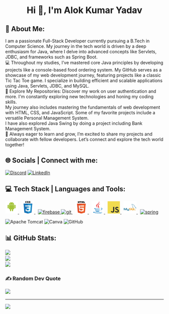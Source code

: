 <h1 align="center">Hi 👋, I'm Alok Kumar Yadav</h1>

## 🌟 About Me:
I am a passionate Full-Stack Developer currently pursuing a B.Tech in Computer Science. My journey in the tech world is driven by a deep enthusiasm for Java, where I delve into advanced concepts like Servlets, JDBC, and frameworks such as Spring Boot.
<br>
💻 Throughout my studies, I’ve mastered core Java principles by developing projects like a console-based food ordering system. My GitHub serves as a showcase of my web development journey, featuring projects like a classic Tic Tac Toe game. I specialize in building efficient and scalable applications using Java, Servlets, JDBC, and MySQL.
<br>
🔧 Explore My Repositories: Discover my work on user authentication and more. I'm constantly exploring new technologies and honing my coding skills.
<br>
My journey also includes mastering the fundamentals of web development with HTML, CSS, and JavaScript. Some of my favorite projects include a versatile Personal Management System.
<br>
I have also explored Java Swing by doing a project including Bank Management System.
<br>
🌱 Always eager to learn and grow, I’m excited to share my projects and collaborate with fellow developers. Let’s connect and explore the tech world together!

## 🌐 Socials | Connect with me:
[![Discord](https://img.shields.io/badge/Discord-%237289DA.svg?logo=discord&logoColor=white)](https://discord.gg/xbeCJdKF) [![LinkedIn](https://img.shields.io/badge/LinkedIn-%230077B5.svg?logo=linkedin&logoColor=white)](https://www.linkedin.com/in/alok-kumar-yadav-a85a93322/) 

## 💻 Tech Stack | Languages and Tools:
<p align="left"> 
  <a href="https://developer.android.com" target="_blank" rel="noreferrer"> <img src="https://raw.githubusercontent.com/devicons/devicon/master/icons/android/android-original-wordmark.svg" alt="android"     width="40" height="40"/> </a> 
  &nbsp; <a href="https://www.w3schools.com/css/" target="_blank" rel="noreferrer"> <img src="https://raw.githubusercontent.com/devicons/devicon/master/icons/css3/css3-original-wordmark.svg" alt="css3" width="40" height="40"/> </a> 
  &nbsp; <a href="https://firebase.google.com/" target="_blank" rel="noreferrer"> <img src="https://www.vectorlogo.zone/logos/firebase/firebase-icon.svg" alt="firebase" width="40" height="40"/> </a> <a href="https://git-scm.com/" target="_blank" rel="noreferrer"> <img src="https://www.vectorlogo.zone/logos/git-scm/git-scm-icon.svg" alt="git" width="40" height="40"/> </a> 
  &nbsp; <a href="https://www.w3.org/html/" target="_blank" rel="noreferrer"> <img src="https://raw.githubusercontent.com/devicons/devicon/master/icons/html5/html5-original-wordmark.svg" alt="html5" width="40" height="40"/> </a> 
  &nbsp; <a href="https://www.java.com" target="_blank" rel="noreferrer"> <img src="https://raw.githubusercontent.com/devicons/devicon/master/icons/java/java-original.svg" alt="java" width="40" height="40"/> </a> 
  &nbsp; <a href="https://developer.mozilla.org/en-US/docs/Web/JavaScript" target="_blank" rel="noreferrer"> <img src="https://raw.githubusercontent.com/devicons/devicon/master/icons/javascript/javascript-original.svg" alt="javascript" width="40" height="40"/> </a> 
  &nbsp; <a href="https://www.mysql.com/" target="_blank" rel="noreferrer"> <img src="https://raw.githubusercontent.com/devicons/devicon/master/icons/mysql/mysql-original-wordmark.svg" alt="mysql" width="40" height="40"/> </a> 
  &nbsp; <a href="https://spring.io/" target="_blank" rel="noreferrer"> <img src="https://www.vectorlogo.zone/logos/springio/springio-icon.svg" alt="spring" width="40" height="40"/> </a> </p>

 ![Apache Tomcat](https://img.shields.io/badge/apache%20tomcat-%23F8DC75.svg?style=for-the-badge&logo=apache-tomcat&logoColor=black) ![Canva](https://img.shields.io/badge/Canva-%2300C4CC.svg?style=for-the-badge&logo=Canva&logoColor=white) ![GitHub](https://img.shields.io/badge/github-%23121011.svg?style=for-the-badge&logo=github&logoColor=white)
## 📊 GitHub Stats:
![](https://github-readme-stats.vercel.app/api?username=alokkumaryadav2410&theme=dark&hide_border=false&include_all_commits=false&count_private=false)<br/>
![](https://github-readme-streak-stats.herokuapp.com/?user=alokkumaryadav2410&theme=dark&hide_border=false)<br/>
![](https://github-readme-stats.vercel.app/api/top-langs/?username=alokkumaryadav2410&theme=dark&hide_border=false&include_all_commits=false&count_private=false&layout=compact)

<!--## 🏆 GitHub Trophies-->
<!-- ![](https://github-profile-trophy.vercel.app/?username=alokkumaryadav2410&theme=radical&no-frame=false&no-bg=true&margin-w=4)-->

### ✍️ Random Dev Quote
![](https://quotes-github-readme.vercel.app/api?type=horizontal&theme=light)

---
[![](https://visitcount.itsvg.in/api?id=alokkumaryadav2410&icon=5&color=13)](https://visitcount.itsvg.in)

